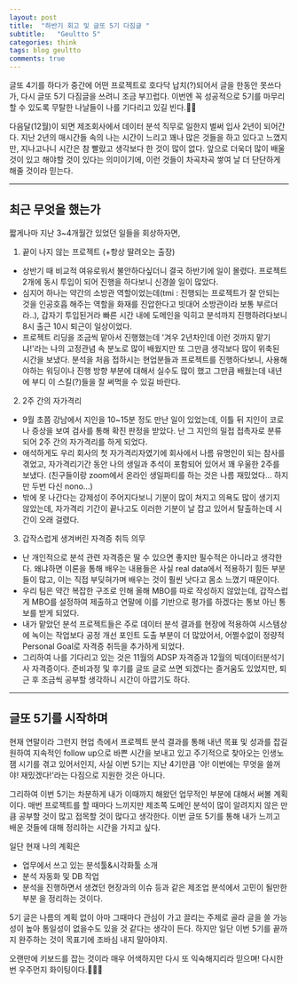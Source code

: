 ```yaml
---
layout: post
title:  "하반기 회고 및 글또 5기 다짐글 "
subtitle:   "Geultto 5"
categories: think
tags: blog geultto 
comments: true
---
```


글또 4기를 하다가 중간에 어떤 프로젝트로 호다닥 납치(?)되어서 글을 한동안 못쓰다가, 다시 글또 5기 다짐글을 쓰려니 조금 부끄럽다. 이번엔 꼭 성공적으로 5기를 마무리할 수 있도록 무탈한 나날들이 나를 기다리고 있길 빈다.🙏🏻

다음달(12월)이 되면 제조회사에서 데이터 분석 직무로 일한지 벌써 입사 2년이 되어간다. 지난 2년의 매시간들 속의 나는 시간이 느리고 꽤나 많은 것들을 하고 있다고 느꼈지만, 지나고나니 시간은 참 빨랐고 생각보다 한 것이 많이 없다. 앞으로 더욱더 많이 배울 것이 있고 해야할 것이 있다는 의미이기에, 이런 것들이 차곡차곡 쌓여 날 더 단단하게 해줄 것이라 믿는다. 

----
## 최근 무엇을 했는가

짧게나마 지난 3~4개월간 있었던 일들을 회상하자면, <br>
1. 끝이 나지 않는 프로젝트 (+항상 딸려오는 출장)
- 상반기 때 비교적 여유로워서 불안하다싶더니 결국 하반기에 일이 몰렸다. 프로젝트 2개에 동시 투입이 되어 진행을 하다보니 신경쓸 일이 많았다.
- 심지어 하나는 약간의 소방관 역할이었는데(tmi : 진행되는 프로젝트가 잘 안되는 것을 인공호흡 해주는 역할을 화재를 진압한다고 빗대어 소방관이라 보통 부르더라..), 갑자기 투입된거라 빠른 시간 내에 도메인을 익히고 분석까지 진행하려다보니 8시 출근 10시 퇴근이 일상이었다.
- 프로젝트 리딩을 조금씩 맡아서 진행했는데 '겨우 2년차인데 이런 것까지 맡기냐!'라는 나의 고정관념 속 분노로 많이 배웠지만 또 그만큼 생각보다 많이 위축된 시간을 보냈다. 분석을 처음 접하시는 현업분들과 프로젝트를 진행하다보니, 사용해야하는 워딩이나 진행 방향 부분에 대해서 실수도 많이 했고 그만큼 배웠는데 내년에 부디 이 스킬(?)들을 잘 써먹을 수 있길 바란다.
2. 2주 간의 자가격리
- 9월 초쯤 강남에서 지인을 10~15분 정도 만난 일이 있었는데, 이틀 뒤 지인이 코로나 증상을 보여 검사를 통해 확진 판정을 받았다. 난 그 지인의 밀접 접촉자로 분류되어 2주 간의 자가격리를 하게 되었다.
- 애석하게도 우리 회사의 첫 자가격리자였기에 회사에서 나름 유명인이 되는 참사를 겪었고, 자가격리기간 동안  나의 생일과 추석이 포함되어 있어서 꽤 우울한 2주를 보냈다. (친구들이랑 zoom에서 온라인 생일파티를 하는 것은 나름 재밌었다... 하지만 두번 다신 nono...)
-  밖에 못 나간다는 강제성이 주어지다보니 기분이 많이 쳐지고 의욕도 많이 생기지 않았는데, 자가격리 기간이 끝나고도 이러한 기분이 날 잡고 있어서 탈출하는데 시간이 오래 걸렸다.
3. 갑작스럽게 생겨버린 자격증 취득 의무
- 난 개인적으로 분석 관련 자격증은 딸 수 있으면 좋지만 필수적은 아니라고 생각한다. 왜냐하면 이론을 통해 배우는 내용들은 사실 real data에서 적용하기 힘든 부분들이 많고, 이는 직접 부딪혀가며 배우는 것이 훨씬 낫다고 몸소 느꼈기 때문이다.
- 우리 팀은 약간 복잡한 구조로 인해 올해 MBO를 따로 작성하지 않았는데, 갑작스럽게 MBO를 설정하여 제출하고 연말에 이를 기반으로 평가를 하겠다는 통보 아닌 통보를 받게 되었다.
- 내가 맡았던 분석 프로젝트들은 주로 데이터 분석 결과를 현장에 적용하여 시스템상에 녹이는 작업보다 공정 개선 포인트 도출 부분이 더 많았어서, 어쩔수없이 정량적 Personal Goal로 자격증 취득을 추가하게 되었다.
-  그리하여 나를 기다리고 있는 것은 11월의 ADSP 자격증과 12월의 빅데이터분석기사 자격증이다. 준비과정 및 후기를 글또 글로 쓰면 되겠다는 즐거움도 있었지만, 퇴근 후 조금씩 공부할 생각하니 시간이 아깝기도 하다.

 ----
 ## 글또 5기를 시작하며
현재 연말이라 그런지 현업 측에서 프로젝트 분석 결과를 통해 내년 목표 및 성과를 잡길 원하여 지속적인 follow up으로 바쁜 시간을 보내고 있고 주기적으로 찾아오는 인생노잼 시기를 겪고 있어서인지,
사실 이번 5기는 지난 4기만큼 '아! 이번에는 무엇을 쓸꺼야! 재밌겠다!'라는 다짐으로 지원한 것은 아니다.

그리하여 이번 5기는 차분하게 내가 이때까지 해왔던 업무적인 부분에 대해서 써볼 계획이다.
매번 프로젝트를 할 때마다 느끼지만 제조쪽 도메인 분석이 많이 알려지지 않은 만큼 공부할 것이 많고 접목할 것이 많다고 생각한다. 이번 글또 5기를 통해 내가 느끼고 배운 것들에 대해 정리하는 시간을 가지고 싶다.

일단 현재 나의 계획은 <br>
- 업무에서 쓰고 있는 분석툴&시각화툴 소개
- 분석 자동화 및 DB 작업
- 분석을 진행하면서 생겼던 현장과의 이슈 등과 같은 제조업 분석에서 고민이 될만한 부분
을 정리하는 것이다.

5기 글은 나름의 계획 없이 아마 그때마다 관심이 가고 끌리는 주제로 골라 글을 쓸 가능성이 높아 통일성이 없을수도 있을 것 같다는 생각이 든다. 하지만 일단 이번 5기를 끝까지 완주하는 것이 목표기에 조바심 내지 말아야지.

오랜만에 키보드를 잡는 것이라 매우 어색하지만 다시 또 익숙해지리라 믿으며! 다시한번 우주먼지 화이팅이다.👩🏻‍🚀
